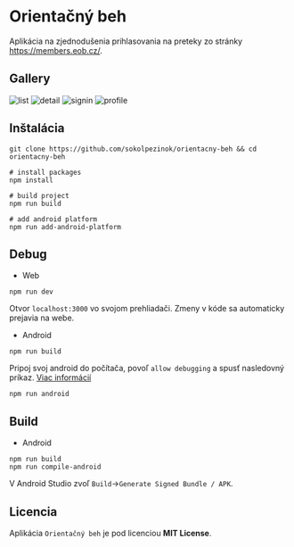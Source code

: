 # Orientačný beh

Aplikácia na zjednodušenia prihlasovania na preteky zo stránky https://members.eob.cz/.

## Gallery

![list](./images/1_list.png)
![detail](./images/2_detail.png)
![signin](./images/3_signin.png)
![profile](./images/4_profile.png)

## Inštalácia

```
git clone https://github.com/sokolpezinok/orientacny-beh && cd orientacny-beh

# install packages
npm install

# build project
npm run build

# add android platform
npm run add-android-platform
```

## Debug

* Web
```
npm run dev
```

Otvor `localhost:3000` vo svojom prehliadači. Zmeny v kóde sa automaticky prejavia na webe.

* Android

```
npm run build
```

Pripoj svoj android do počítača, povoľ `allow debugging` a spusť nasledovný príkaz. [Viac informácií](https://stackoverflow.com/a/71426608/14900791)

```
npm run android
```

## Build

* Android
```
npm run build
npm run compile-android
```

V Android Studio zvoľ `Build`->`Generate Signed Bundle / APK`.

## Licencia

Aplikácia `Orientačný beh` je pod licenciou **MIT License**.
